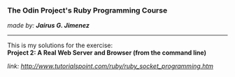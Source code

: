 <h3>The Odin Project's Ruby Programming Course</h3>
<i>made by: <b>Jairus G. Jimenez</b> </i>
<hr>
This is my solutions for the exercise: <br><b>Project 2: A Real Web Server and Browser (from the command line)</b><br>

<i>link: http://www.tutorialspoint.com/ruby/ruby_socket_programming.htm</i>